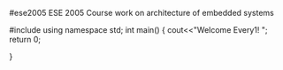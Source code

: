 #ese2005
ESE 2005 Course work on architecture of embedded systems

#include<iostream>
using namespace std;
int main()
{
  cout<<"Welcome Every1! ";
  return 0;

}
